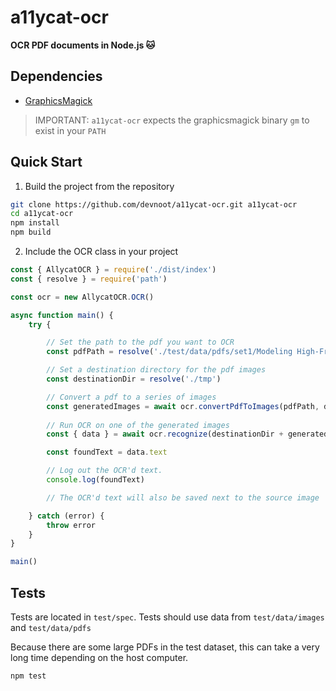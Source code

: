 # a11ycat-ocr

**OCR PDF documents in Node.js 🐱**



## Dependencies
* [GraphicsMagick](http://www.graphicsmagick.org/) 

>IMPORTANT: `a11ycat-ocr` expects the graphicsmagick binary `gm` to exist in your `PATH`



## Quick Start 

1. Build the project from the repository

```bash
git clone https://github.com/devnoot/a11ycat-ocr.git a11ycat-ocr
cd a11ycat-ocr
npm install
npm build
```

2. Include the OCR class in your project

```javascript
const { AllycatOCR } = require('./dist/index')
const { resolve } = require('path')

const ocr = new AllycatOCR.OCR()

async function main() {
    try {

        // Set the path to the pdf you want to OCR
        const pdfPath = resolve('./test/data/pdfs/set1/Modeling High-Frequency Limit Order Book Dynamics with Support Vector Machines.pdf')

        // Set a destination directory for the pdf images
        const destinationDir = resolve('./tmp')

        // Convert a pdf to a series of images
        const generatedImages = await ocr.convertPdfToImages(pdfPath, destinationDir) 
       
        // Run OCR on one of the generated images
        const { data } = await ocr.recognize(destinationDir + generatedImages[0])

        const foundText = data.text

        // Log out the OCR'd text.
        console.log(foundText)

        // The OCR'd text will also be saved next to the source image

    } catch (error) {
        throw error
    }
}

main()

```



## Tests

Tests are located in `test/spec`. Tests should use data from `test/data/images` and `test/data/pdfs`

Because there are some large PDFs in the test dataset, this can take a very long time depending on the host computer.

```
npm test
```